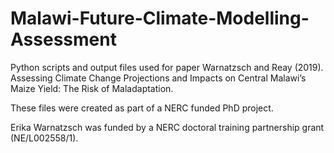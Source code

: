 # Malawi-Future-Climate-Modelling-Assessment

Python scripts and output files used for paper Warnatzsch and Reay (2019). Assessing Climate Change Projections and Impacts on Central Malawi’s Maize Yield: The Risk of Maladaptation. 

These files were created as part of a NERC funded PhD project. 

Erika Warnatzsch was funded by a NERC doctoral training partnership grant (NE/L002558/1).
